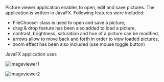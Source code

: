 Picture viewer application enables to open, edit and save pictures. The application is written in JavaFX. Following features were included:</br>

- FileChooser class is used to open and save a picture,</br>
- drag & drop feature has been also added to load a picture,</br>
- contrast, brightness, saturation and hue of a picture can be modified,</br>
- arrows allow to move back and forth in order to view loaded pictures,</br>
- zoom effect has been also included (use mouse toggle button)</br> 

JavaFX application uses 

![imageviewer1](https://user-images.githubusercontent.com/34214903/38783856-a436236a-4108-11e8-820e-6ef11fde5b33.jpg)</br>

![imageviewer2](https://user-images.githubusercontent.com/34214903/38783931-0c9bec86-410a-11e8-9f81-49d84e116652.jpg)
